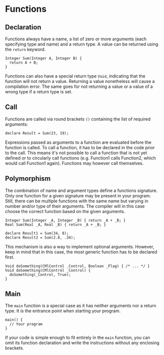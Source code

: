 # Functions

## Declaration
Functions always have a name, a list of zero or more arguments (each specifying type and name) and a return type. A value can be returned using the `return` keyword.

```ManiaScript
Integer Sum(Integer A, Integer B) {
  return A + B;
}
```

Functions can also have a special return type `Void`, indicating that the function will not return a value. Returning a value nonetheless will cause a compilation error. The same goes for not returning a value or a value of a wrong type if a return type is set.

## Call
Functions are called via round brackets `()` containing the list of required arguments:

```ManiaScript
declare Result = Sum(23, 19);
```

Expressions passed as arguments to a function are evaluated before the function is called. To call a function, it has to be declared in the code prior to the call. This means it's not possible to call a function that is not yet defined or to circularly call functions (e.g. Function1 calls Function2, which would call Function1 again). Functions may however call themselves.

## Polymorphism
The combination of name and argument types define a functions signature. Only one function for a given signature may be present in your program. Still, there can be multiple functions with the same name but varying in number and/or type of their arguments. The compiler will in this case choose the correct function based on the given arguments.

```ManiaScript
Integer Sum(Integer _A, Integer _B) { return _A + _B; }
Real Sum(Real _A, Real _B) { return _A + _B; }
```

```ManiaScript
declare Result1 = Sum(34, 8);
declare Result2 = Sum(2.8, .34);
```

This mechanism is also a way to implement optional arguments. However, keep in mind that in this case, the most generic function has to be declared first.

```ManiaScript
Void doSomething(CMlControl _Control, Boolean _Flag) { /* ... */ }
Void doSomething(CMlControl _Control) {
  doSomething(_Control, True);
}
```

## Main
The `main` function is a special case as it has neither arguments nor a return type. It is the entrance point when starting your program.

```ManiaScript
main() {
  // Your program
}
```

If your code is simple enough to fit entirely in the `main` function, you can omit its function declaration and write the instructions without any enclosing brackets.
